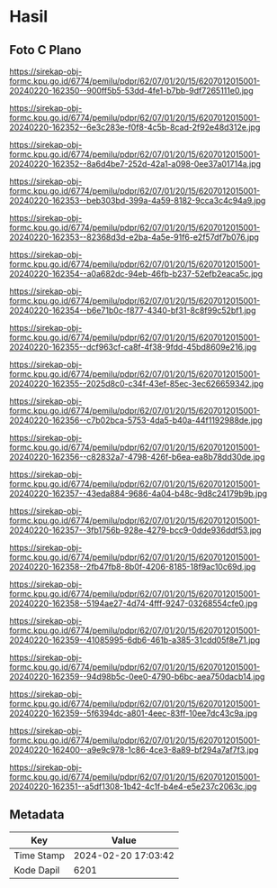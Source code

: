 # Hasil

## Foto C Plano

https://sirekap-obj-formc.kpu.go.id/6774/pemilu/pdpr/62/07/01/20/15/6207012015001-20240220-162350--900ff5b5-53dd-4fe1-b7bb-9df7265111e0.jpg

https://sirekap-obj-formc.kpu.go.id/6774/pemilu/pdpr/62/07/01/20/15/6207012015001-20240220-162352--6e3c283e-f0f8-4c5b-8cad-2f92e48d312e.jpg

https://sirekap-obj-formc.kpu.go.id/6774/pemilu/pdpr/62/07/01/20/15/6207012015001-20240220-162352--8a6d4be7-252d-42a1-a098-0ee37a01714a.jpg

https://sirekap-obj-formc.kpu.go.id/6774/pemilu/pdpr/62/07/01/20/15/6207012015001-20240220-162353--beb303bd-399a-4a59-8182-9cca3c4c94a9.jpg

https://sirekap-obj-formc.kpu.go.id/6774/pemilu/pdpr/62/07/01/20/15/6207012015001-20240220-162353--82368d3d-e2ba-4a5e-91f6-e2f57df7b076.jpg

https://sirekap-obj-formc.kpu.go.id/6774/pemilu/pdpr/62/07/01/20/15/6207012015001-20240220-162354--a0a682dc-94eb-46fb-b237-52efb2eaca5c.jpg

https://sirekap-obj-formc.kpu.go.id/6774/pemilu/pdpr/62/07/01/20/15/6207012015001-20240220-162354--b6e71b0c-f877-4340-bf31-8c8f99c52bf1.jpg

https://sirekap-obj-formc.kpu.go.id/6774/pemilu/pdpr/62/07/01/20/15/6207012015001-20240220-162355--dcf963cf-ca8f-4f38-9fdd-45bd8609e216.jpg

https://sirekap-obj-formc.kpu.go.id/6774/pemilu/pdpr/62/07/01/20/15/6207012015001-20240220-162355--2025d8c0-c34f-43ef-85ec-3ec626659342.jpg

https://sirekap-obj-formc.kpu.go.id/6774/pemilu/pdpr/62/07/01/20/15/6207012015001-20240220-162356--c7b02bca-5753-4da5-b40a-44f1192988de.jpg

https://sirekap-obj-formc.kpu.go.id/6774/pemilu/pdpr/62/07/01/20/15/6207012015001-20240220-162356--c82832a7-4798-426f-b6ea-ea8b78dd30de.jpg

https://sirekap-obj-formc.kpu.go.id/6774/pemilu/pdpr/62/07/01/20/15/6207012015001-20240220-162357--43eda884-9686-4a04-b48c-9d8c24179b9b.jpg

https://sirekap-obj-formc.kpu.go.id/6774/pemilu/pdpr/62/07/01/20/15/6207012015001-20240220-162357--3fb1756b-928e-4279-bcc9-0dde936ddf53.jpg

https://sirekap-obj-formc.kpu.go.id/6774/pemilu/pdpr/62/07/01/20/15/6207012015001-20240220-162358--2fb47fb8-8b0f-4206-8185-18f9ac10c69d.jpg

https://sirekap-obj-formc.kpu.go.id/6774/pemilu/pdpr/62/07/01/20/15/6207012015001-20240220-162358--5194ae27-4d74-4fff-9247-03268554cfe0.jpg

https://sirekap-obj-formc.kpu.go.id/6774/pemilu/pdpr/62/07/01/20/15/6207012015001-20240220-162359--41085995-6db6-461b-a385-31cdd05f8e71.jpg

https://sirekap-obj-formc.kpu.go.id/6774/pemilu/pdpr/62/07/01/20/15/6207012015001-20240220-162359--94d98b5c-0ee0-4790-b6bc-aea750dacb14.jpg

https://sirekap-obj-formc.kpu.go.id/6774/pemilu/pdpr/62/07/01/20/15/6207012015001-20240220-162359--5f6394dc-a801-4eec-83ff-10ee7dc43c9a.jpg

https://sirekap-obj-formc.kpu.go.id/6774/pemilu/pdpr/62/07/01/20/15/6207012015001-20240220-162400--a9e9c978-1c86-4ce3-8a89-bf294a7af7f3.jpg

https://sirekap-obj-formc.kpu.go.id/6774/pemilu/pdpr/62/07/01/20/15/6207012015001-20240220-162351--a5df1308-1b42-4c1f-b4e4-e5e237c2063c.jpg


## Metadata

| Key        | Value               |
| ---------- | ------------------- |
| Time Stamp | 2024-02-20 17:03:42 |
| Kode Dapil | 6201                |



